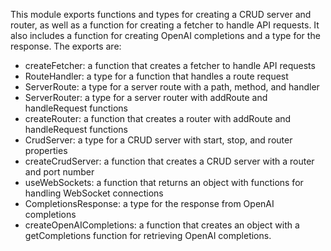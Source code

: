 This module exports functions and types for creating a CRUD server and router, as well as a function for creating a fetcher to handle API requests. It also includes a function for creating OpenAI completions and a type for the response. The exports are:

- createFetcher: a function that creates a fetcher to handle API requests
- RouteHandler: a type for a function that handles a route request
- ServerRoute: a type for a server route with a path, method, and handler
- ServerRouter: a type for a server router with addRoute and handleRequest functions
- createRouter: a function that creates a router with addRoute and handleRequest functions
- CrudServer: a type for a CRUD server with start, stop, and router properties
- createCrudServer: a function that creates a CRUD server with a router and port number
- useWebSockets: a function that returns an object with functions for handling WebSocket connections
- CompletionsResponse: a type for the response from OpenAI completions
- createOpenAICompletions: a function that creates an object with a getCompletions function for retrieving OpenAI completions.